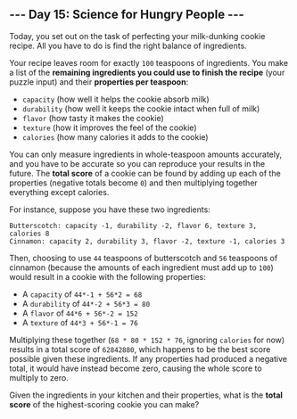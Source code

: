 ## --- Day 15: Science for Hungry People ---
Today, you set out on the task of perfecting your milk-dunking cookie recipe. All you have to do is find the right balance of ingredients.
 
Your recipe leaves room for exactly `100` teaspoons of ingredients. You make a list of the **remaining ingredients you could use to finish the recipe** (your puzzle input) and their **properties per teaspoon**:
 
- `capacity` (how well it helps the cookie absorb milk)
- `durability` (how well it keeps the cookie intact when full of milk)
- `flavor` (how tasty it makes the cookie)
- `texture` (how it improves the feel of the cookie)
- `calories` (how many calories it adds to the cookie)
 
You can only measure ingredients in whole-teaspoon amounts accurately, and you have to be accurate so you can reproduce your results in the future. The **total score** of a cookie can be found by adding up each of the properties (negative totals become `0`) and then multiplying together everything except calories.
 
For instance, suppose you have these two ingredients:
 
```
Butterscotch: capacity -1, durability -2, flavor 6, texture 3, calories 8
Cinnamon: capacity 2, durability 3, flavor -2, texture -1, calories 3
```
 
Then, choosing to use `44` teaspoons of butterscotch and `56` teaspoons of cinnamon (because the amounts of each ingredient must add up to `100`) would result in a cookie with the following properties:
 
- A `capacity` of `44*-1 + 56*2 = 68`
- A `durability` of `44*-2 + 56*3 = 80`
- A `flavor` of `44*6 + 56*-2 = 152`
- A `texture` of `44*3 + 56*-1 = 76`
 
Multiplying these together (`68 * 80 * 152 * 76`, ignoring `calories` for now) results in a total score of `62842880`, which happens to be the best score possible given these ingredients. If any properties had produced a negative total, it would have instead become zero, causing the whole score to multiply to zero.
 
Given the ingredients in your kitchen and their properties, what is the **total score** of the highest-scoring cookie you can make?
 